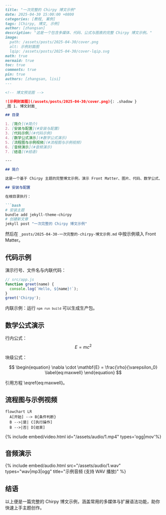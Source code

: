 ```markdown
---
title: "一次完整的 Chirpy 博文示例"
date: 2025-04-30 15:00:00 +0800
categories: [教程, 案例]
tags: [Chirpy, 博文, 示例]
author: [zhangsan]
description: "这是一个包含多媒体、代码、公式与图表的完整 Chirpy 博文示例。"
image:
  path: /assets/posts/2025-04-30/cover.png
  alt: 示例封面图
  lqip: /assets/posts/2025-04-30/cover-lqip.svg
math: true
mermaid: true
toc: true
comments: true
pin: true
authors: [zhangsan, lisi]
---

<!-- 博文预览图 -->

![示例封面图](/assets/posts/2025-04-30/cover.png){: .shadow }
_图 1. 博文封面_

## 目录

1. [简介](#简介)
2. [安装与配置](#安装与配置)
3. [代码示例](#代码示例)
4. [数学公式演示](#数学公式演示)
5. [流程图与示例视频](#流程图与示例视频)
6. [音频演示](#音频演示)
7. [结语](#结语)

---

## 简介

这是一个基于 Chirpy 主题的完整博文示例，演示 Front Matter、图片、代码、数学公式、Mermaid 图表、视频与音频嵌入等功能。

## 安装与配置

在根目录执行：

```bash
# 安装主题
bundle add jekyll-theme-chirpy
# 创建新文章
jekyll post "一次完整的 Chirpy 博文示例"
```

然后在 `_posts/2025-04-30-一次完整的-chirpy-博文示例.md` 中按示例填入 Front Matter。

## 代码示例

演示行号、文件名与内联代码：

```javascript file="src/app.js"
// src/app.js
function greet(name) {
  console.log(`Hello, ${name}!`);
}
greet('Chirpy');
```

内联示例：运行 <code>`npm run build`</code> 可以生成生产包。

## 数学公式演示

行内公式：$$ E = mc^2 $$

块级公式：

$$
\begin{equation}
  \nabla \cdot \mathbf{E} = \frac{\rho}{\varepsilon_0}
  \label{eq:maxwell}
\end{equation}
$$

引用方程 \eqref{eq:maxwell}。

## 流程图与示例视频

```mermaid
flowchart LR
  A[开始] --> B{条件判断}
  B -->|是| C[执行操作]
  B -->|否| D[结束]
```

{% include embed/video.html id="/assets/audio/1.mp4" types='ogg|mov'%}

## 音频演示

{% include embed/audio.html src="/assets/audio/1.wav" types="wav|mp3|ogg" title="示例音频 (支持 WAV 播放)" %}

## 结语

以上便是一篇完整的 Chirpy 博文示例，涵盖常用的多媒体与扩展语法功能，助你快速上手主题创作。
```

